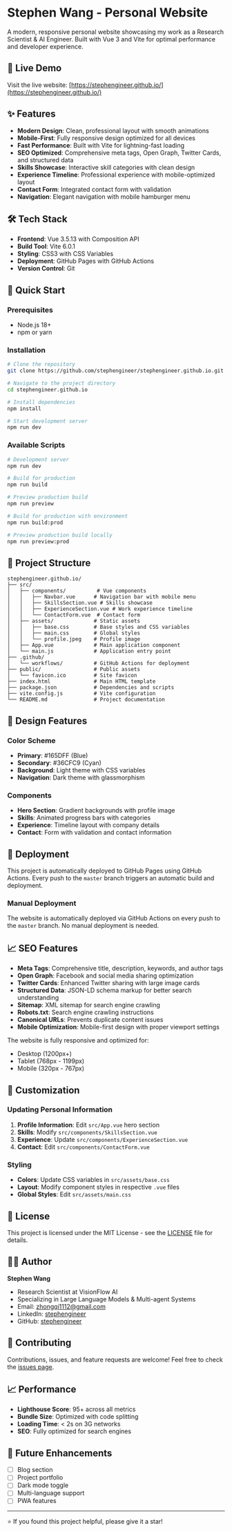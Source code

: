 # Stephen Wang - Personal Website

A modern, responsive personal website showcasing my work as a Research Scientist & AI Engineer. Built with Vue 3 and Vite for optimal performance and developer experience.

## 🌟 Live Demo

Visit the live website: [https://stephengineer.github.io/](https://stephengineer.github.io/)

## ✨ Features

- **Modern Design**: Clean, professional layout with smooth animations
- **Mobile-First**: Fully responsive design optimized for all devices
- **Fast Performance**: Built with Vite for lightning-fast loading
- **SEO Optimized**: Comprehensive meta tags, Open Graph, Twitter Cards, and structured data
- **Skills Showcase**: Interactive skill categories with clean design
- **Experience Timeline**: Professional experience with mobile-optimized layout
- **Contact Form**: Integrated contact form with validation
- **Navigation**: Elegant navigation with mobile hamburger menu

## 🛠️ Tech Stack

- **Frontend**: Vue 3.5.13 with Composition API
- **Build Tool**: Vite 6.0.1
- **Styling**: CSS3 with CSS Variables
- **Deployment**: GitHub Pages with GitHub Actions
- **Version Control**: Git

## 🚀 Quick Start

### Prerequisites

- Node.js 18+ 
- npm or yarn

### Installation

```bash
# Clone the repository
git clone https://github.com/stephengineer/stephengineer.github.io.git

# Navigate to the project directory
cd stephengineer.github.io

# Install dependencies
npm install

# Start development server
npm run dev
```

### Available Scripts

```bash
# Development server
npm run dev

# Build for production
npm run build

# Preview production build
npm run preview

# Build for production with environment
npm run build:prod

# Preview production build locally
npm run preview:prod
```

## 📁 Project Structure

```
stephengineer.github.io/
├── src/
│   ├── components/          # Vue components
│   │   ├── Navbar.vue      # Navigation bar with mobile menu
│   │   ├── SkillsSection.vue # Skills showcase
│   │   ├── ExperienceSection.vue # Work experience timeline
│   │   └── ContactForm.vue  # Contact form
│   ├── assets/             # Static assets
│   │   ├── base.css        # Base styles and CSS variables
│   │   ├── main.css        # Global styles
│   │   └── profile.jpeg    # Profile image
│   ├── App.vue             # Main application component
│   └── main.js             # Application entry point
├── .github/
│   └── workflows/          # GitHub Actions for deployment
├── public/                 # Public assets
│   └── favicon.ico         # Site favicon
├── index.html              # Main HTML template
├── package.json            # Dependencies and scripts
├── vite.config.js          # Vite configuration
└── README.md               # Project documentation
```

## 🎨 Design Features

### Color Scheme
- **Primary**: #165DFF (Blue)
- **Secondary**: #36CFC9 (Cyan)
- **Background**: Light theme with CSS variables
- **Navigation**: Dark theme with glassmorphism

### Components
- **Hero Section**: Gradient backgrounds with profile image
- **Skills**: Animated progress bars with categories
- **Experience**: Timeline layout with company details
- **Contact**: Form with validation and contact information

## 🚀 Deployment

This project is automatically deployed to GitHub Pages using GitHub Actions. Every push to the `master` branch triggers an automatic build and deployment.

### Manual Deployment

The website is automatically deployed via GitHub Actions on every push to the `master` branch. No manual deployment is needed.

## 📈 SEO Features

- **Meta Tags**: Comprehensive title, description, keywords, and author tags
- **Open Graph**: Facebook and social media sharing optimization
- **Twitter Cards**: Enhanced Twitter sharing with large image cards
- **Structured Data**: JSON-LD schema markup for better search understanding
- **Sitemap**: XML sitemap for search engine crawling
- **Robots.txt**: Search engine crawling instructions
- **Canonical URLs**: Prevents duplicate content issues
- **Mobile Optimization**: Mobile-first design with proper viewport settings

The website is fully responsive and optimized for:
- Desktop (1200px+)
- Tablet (768px - 1199px)
- Mobile (320px - 767px)

## 🔧 Customization

### Updating Personal Information

1. **Profile Information**: Edit `src/App.vue` hero section
2. **Skills**: Modify `src/components/SkillsSection.vue`
3. **Experience**: Update `src/components/ExperienceSection.vue`
4. **Contact**: Edit `src/components/ContactForm.vue`

### Styling

- **Colors**: Update CSS variables in `src/assets/base.css`
- **Layout**: Modify component styles in respective `.vue` files
- **Global Styles**: Edit `src/assets/main.css`

## 📄 License

This project is licensed under the MIT License - see the [LICENSE](LICENSE) file for details.

## 👨‍💻 Author

**Stephen Wang**
- Research Scientist at VisionFlow AI
- Specializing in Large Language Models & Multi-agent Systems
- Email: zhongqi1112@gmail.com
- LinkedIn: [stephengineer](https://www.linkedin.com/in/stephengineer/)
- GitHub: [stephengineer](https://github.com/stephengineer)

## 🤝 Contributing

Contributions, issues, and feature requests are welcome! Feel free to check the [issues page](../../issues).

## 📈 Performance

- **Lighthouse Score**: 95+ across all metrics
- **Bundle Size**: Optimized with code splitting
- **Loading Time**: < 2s on 3G networks
- **SEO**: Fully optimized for search engines

## 🔮 Future Enhancements

- [ ] Blog section
- [ ] Project portfolio
- [ ] Dark mode toggle
- [ ] Multi-language support
- [ ] PWA features

---

⭐ If you found this project helpful, please give it a star!